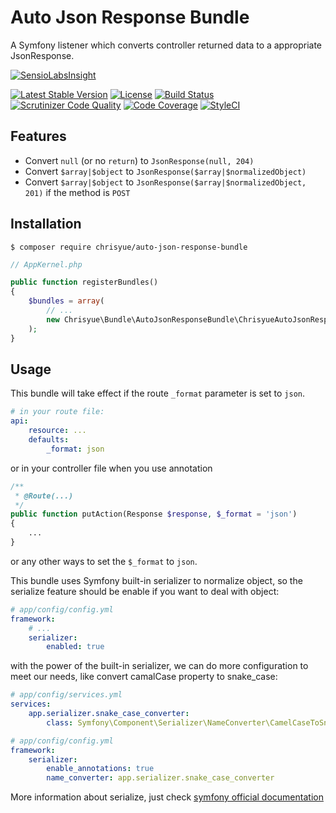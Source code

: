 Auto Json Response Bundle
=========================

A Symfony listener which converts controller returned data to a appropriate JsonResponse.

[![SensioLabsInsight](https://insight.sensiolabs.com/projects/2a0c6077-2542-41f9-ac29-c84ef7239771/big.png)](https://insight.sensiolabs.com/projects/2a0c6077-2542-41f9-ac29-c84ef7239771)

[![Latest Stable Version](https://poser.pugx.org/chrisyue/auto-json-response-bundle/v/stable)](https://packagist.org/packages/chrisyue/auto-json-response-bundle)
[![License](https://poser.pugx.org/chrisyue/auto-json-response-bundle/license)](https://packagist.org/packages/chrisyue/auto-json-response-bundle)
[![Build Status](https://travis-ci.org/chrisyue/auto-json-response-bundle.svg?branch=develop)](https://travis-ci.org/chrisyue/auto-json-response-bundle)
[![Scrutinizer Code Quality](https://scrutinizer-ci.com/g/chrisyue/auto-json-response-bundle/badges/quality-score.png?b=develop)](https://scrutinizer-ci.com/g/chrisyue/auto-json-response-bundle/?branch=develop)
[![Code Coverage](https://scrutinizer-ci.com/g/chrisyue/auto-json-response-bundle/badges/coverage.png?b=develop)](https://scrutinizer-ci.com/g/chrisyue/auto-json-response-bundle/?branch=develop)
[![StyleCI](https://styleci.io/repos/52212031/shield)](https://styleci.io/repos/52212031)

Features
--------

* Convert `null` (or no `return`) to `JsonResponse(null, 204)`
* Convert `$array|$object` to `JsonResponse($array|$normalizedObject)`
* Convert `$array|$object` to `JsonResponse($array|$normalizedObject, 201)` if the method is `POST`

Installation
------------

```
$ composer require chrisyue/auto-json-response-bundle
```

```php
// AppKernel.php

public function registerBundles()
{
    $bundles = array(
        // ...
        new Chrisyue\Bundle\AutoJsonResponseBundle\ChrisyueAutoJsonResponseBundle(),
    );
}
```

Usage
-----

This bundle will take effect if the route `_format` parameter is set to `json`.

```yaml
# in your route file:
api:
    resource: ...
    defaults:
        _format: json
```

or in your controller file when you use annotation

```php
/**
 * @Route(...)
 */
public function putAction(Response $response, $_format = 'json')
{
    ...
}
```

or any other ways to set the `$_format` to `json`.

This bundle uses Symfony built-in serializer to normalize object, so the serialize feature should be enable if you want to deal with object:

```yaml
# app/config/config.yml
framework:
    # ...
    serializer:
        enabled: true
```

with the power of the built-in serializer, we can do more configuration to meet our needs, like convert camalCase property to snake\_case:

```yaml
# app/config/services.yml
services:
    app.serializer.snake_case_converter:
        class: Symfony\Component\Serializer\NameConverter\CamelCaseToSnakeCaseNameConverter

# app/config/config.yml
framework:
    serializer:
        enable_annotations: true
        name_converter: app.serializer.snake_case_converter
```

More information about serialize, just check [symfony official documentation](https://symfony.com/doc/current/cookbook/serializer.html)
